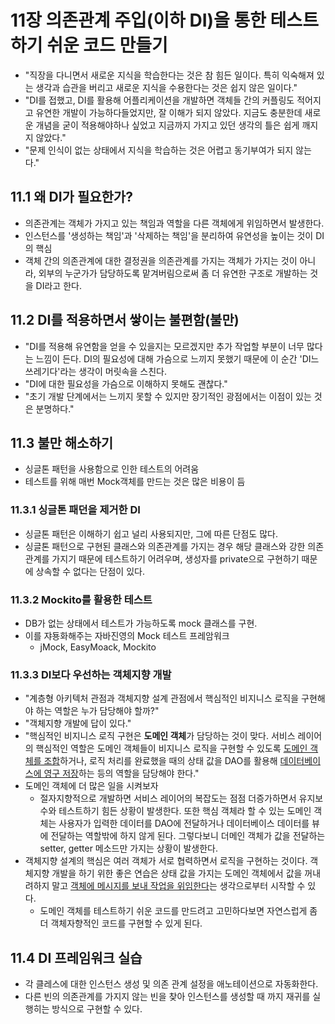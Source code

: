 # 11장 의존관계 주입(이하 DI)을 통한 테스트하기 쉬운 코드 만들기
- "직장을 다니면서 새로운 지식을 학습한다는 것은 참 힘든 일이다. 특히 익숙해져 있는 생각과 습관을 버리고 새로운 지식을 수용한다는 것은 쉽지 않은 일이다."
- "DI를 접했고, DI를 활용해 어플리케이션을 개발하면 객체들 간의 커플링도 적어지고 유연한 개발이 가능하다들었지만, 잘 이해가 되지 않았다. 지금도 충분한데 새로운 개념을 굳이 적용해야하나 싶었고 지금까지 가지고 있던 생각의 틀은 쉽게 깨지지 않았다."
- "문제 인식이 없는 상태에서 지식을 학습하는 것은 어렵고 동기부여가 되지 않는다."

## 11.1 왜 DI가 필요한가?
- 의존관계는 객체가 가지고 있는 책임과 역할을 다른 객체에게 위임하면서 발생한다.
- 인스턴스를 '생성하는 책임'과 '삭제하는 책임'을 분리하여 유연성을 높이는 것이 DI의 핵심
- 객체 간의 의존관계에 대한 결정권을 의존관계를 가지는 객체가 가지는 것이 아니라, 외부의 누군가가 담당하도록 맡겨버림으로써 좀 더 유연한 구조로 개발하는 것을 DI라고 한다.

## 11.2 DI를 적용하면서 쌓이는 불편함(불만)
- "DI를 적용해 유연함을 얻을 수 있을지는 모르겠지만 추가 작업할 부분이 너무 많다는 느낌이 든다. DI의 필요성에 대해 가슴으로 느끼지 못했기 때문에 이 순간 'DI느 쓰레기다'라는 생각이 머릿속을 스친다.
- "DI에 대한 필요성을 가슴으로 이해하지 못해도 괜찮다."
- "초기 개발 단계에서는 느끼지 못할 수 있지만 장기적인 광점에서는 이점이 있는 것은 분명하다."

## 11.3 불만 해소하기
- 싱글톤 패턴을 사용함으로 인한 테스트의 어려움
- 테스트를 위해 매번 Mock객체를 만드는 것은 많은 비용이 듬

### 11.3.1 싱글톤 패던을 제거한 DI
- 싱글톤 패턴은 이해하기 쉽고 널리 사용되지만, 그에 따른 단점도 많다.
- 싱글톤 패턴으로 구현된 클래스와 의존관계를 가지는 경우 해당 클래스와 강한 의존관계를 가지기 때문에 테스트하기 어려우며, 생성자를 private으로 구현하기 때문에 상속할 수 없다는 단점이 있다.

### 11.3.2 Mockito를 활용한 테스트
- DB가 없는 상태에서 테스트가 가능하도록 mock 클래스를 구현.
- 이를 쟈둉화해주는 자바진영의 Mock 테스트 프레암워크
    - jMock, EasyMoack, Mockito

### 11.3.3 DI보다 우선하는 객체지향 개발
- "계층형 아키텍처 관점과 객체지향 설계 관점에서 핵심적인 비지니스 로직을 구현해야 하는 역할은 누가 담당해야 할까?"
- "객체지향 개발에 답이 있다."
- "핵심적인 비지니스 로직 구현은 **도메인 객체**가 담당하는 것이 맞다. 서비스 레이어의 핵심적인 역할은 도메인 객체들이 비지니스 로직을 구현할 수 있도록 <u>도메인 객체를 조합</u>하거나, 로직 처리를 완료했을 때의 상태 값을 DAO를 활용해 <u>데이터베이스에 영구 저장</u>하는 등의 역할을 담당해야 한다."
- 도메인 객체에 더 많은 일을 시켜보자
    - 절자지향적으로 개발하면 서비스 레이어의 복잡도는 점점 더증가하면서 유지보수와 테스트하기 힘든 상황이 발생한다. 또한 핵심 객체라 할 수 있는 도메인 객체는 사용자가 입력한 데이터를 DAO에 전달하거나 데이터베이스 데이터를 뷰에 전달하는 역할밖에 하지 않게 된다. 그렇다보니 더메인 객체가 값을 전달하는 setter, getter 메소드만 가지는 상황이 발생한다.
- 객체지향 설계의 핵심은 여러 객체가 서로 협력하면서 로직을 구현하는 것이다. 객체지향 개발을 하기 위한 좋은 연습은 상태 값을 가지는 도메인 객체에서 값을 꺼내려하지 말고 <u>객체에 메시지를 보내 작업을 위임한다</u>는 생각으로부터 시작할 수 있다.
    - 도메인 객체를 테스트하기 쉬운 코드를 만드려고 고민하다보면 자연스럽게 좀 더 객체자향적인 코드를 구현할 수 있게 된다.

## 11.4 DI 프레임워크 실습
- 각 클레스에 대한 인스턴스 생성 및 의존 관계 설정을 애노테이션으로 자동화한다.
- 다른 빈의 의존관계를 가지지 않는 빈을 찾아 인스턴스를 생성할 때 까지 재귀를 실행히는 방식으로 구현할 수 있다.